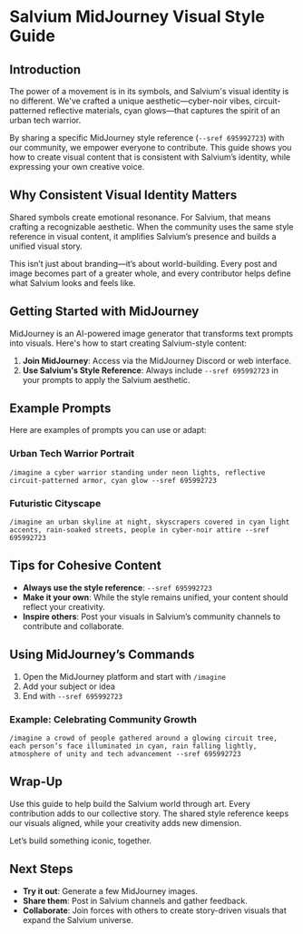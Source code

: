 
# Salvium MidJourney Visual Style Guide

## Introduction

The power of a movement is in its symbols, and Salvium's visual identity is no different. We've crafted a unique aesthetic—cyber-noir vibes, circuit-patterned reflective materials, cyan glows—that captures the spirit of an urban tech warrior.

By sharing a specific MidJourney style reference (`--sref 695992723`) with our community, we empower everyone to contribute. This guide shows you how to create visual content that is consistent with Salvium’s identity, while expressing your own creative voice.

## Why Consistent Visual Identity Matters

Shared symbols create emotional resonance. For Salvium, that means crafting a recognizable aesthetic. When the community uses the same style reference in visual content, it amplifies Salvium’s presence and builds a unified visual story.

This isn’t just about branding—it’s about world-building. Every post and image becomes part of a greater whole, and every contributor helps define what Salvium looks and feels like.

## Getting Started with MidJourney

MidJourney is an AI-powered image generator that transforms text prompts into visuals. Here's how to start creating Salvium-style content:

1. **Join MidJourney**: Access via the MidJourney Discord or web interface.
2. **Use Salvium's Style Reference**: Always include `--sref 695992723` in your prompts to apply the Salvium aesthetic.

## Example Prompts

Here are examples of prompts you can use or adapt:

### Urban Tech Warrior Portrait
```
/imagine a cyber warrior standing under neon lights, reflective circuit-patterned armor, cyan glow --sref 695992723
```

### Futuristic Cityscape
```
/imagine an urban skyline at night, skyscrapers covered in cyan light accents, rain-soaked streets, people in cyber-noir attire --sref 695992723
```

## Tips for Cohesive Content

- **Always use the style reference**: `--sref 695992723`
- **Make it your own**: While the style remains unified, your content should reflect your creativity.
- **Inspire others**: Post your visuals in Salvium’s community channels to contribute and collaborate.

## Using MidJourney’s Commands

1. Open the MidJourney platform and start with `/imagine`
2. Add your subject or idea
3. End with `--sref 695992723`

### Example: Celebrating Community Growth

```
/imagine a crowd of people gathered around a glowing circuit tree, each person’s face illuminated in cyan, rain falling lightly, atmosphere of unity and tech advancement --sref 695992723
```

## Wrap-Up

Use this guide to help build the Salvium world through art. Every contribution adds to our collective story. The shared style reference keeps our visuals aligned, while your creativity adds new dimension.

Let’s build something iconic, together.

## Next Steps

- **Try it out**: Generate a few MidJourney images.
- **Share them**: Post in Salvium channels and gather feedback.
- **Collaborate**: Join forces with others to create story-driven visuals that expand the Salvium universe.
